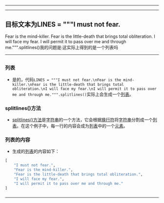 # 
___
___
## 目标文本为LINES = """I must not fear.
Fear is the mind-killer.
Fear is the little-death that brings total obliteration.
I will face my fear.
I will permit it to pass over me and through me.""".splitlines()我的问题是:这实际上得到的是一个列表吗
___
## 
### 列表
- 是的，代码`LINES = """I must not fear.\nFear is the mind-killer.\nFear is the little-death that brings total obliteration.\nI will face my fear.\nI will permit it to pass over me and through me.""".splitlines()`实际上会生成一个[列表](https://zh.wikipedia.org/wiki/列表)。
###  
### splitlines()方法
- [splitlines()方法](https://zh.wikipedia.org/wiki/splitlines()方法)是[字符串](https://zh.wikipedia.org/wiki/字符串)的一个方法，它会根据[换行符](https://zh.wikipedia.org/wiki/换行符)将[字符串](https://zh.wikipedia.org/wiki/字符串)分割成一个[列表](https://zh.wikipedia.org/wiki/列表)。在这个例子中，每一行的内容会成为[列表](https://zh.wikipedia.org/wiki/列表)中的一个[元素](https://zh.wikipedia.org/wiki/元素)。
###  
### 列表的内容
- 生成的[列表](https://zh.wikipedia.org/wiki/列表)的内容如下：
```python
[
    "I must not fear.",
    "Fear is the mind-killer.",
    "Fear is the little-death that brings total obliteration.",
    "I will face my fear.",
    "I will permit it to pass over me and through me."
]
```
### 
___
